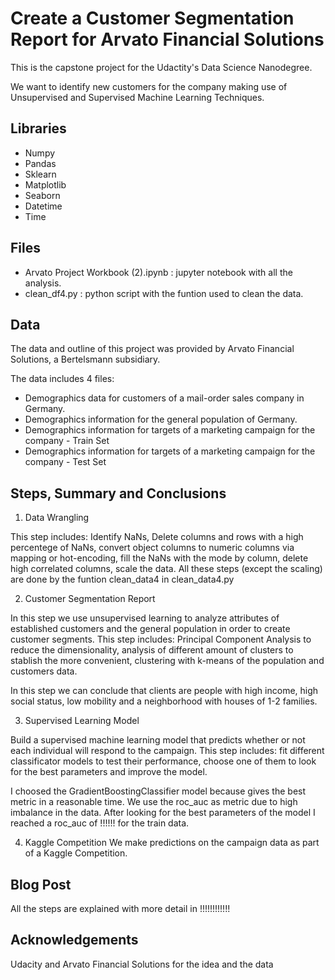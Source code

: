 # Create a Customer Segmentation Report for Arvato Financial Solutions

This is the capstone project for the Udactity's Data Science Nanodegree. 

We want to identify new customers for the company making use of Unsupervised and Supervised Machine Learning Techniques.

## Libraries
- Numpy
- Pandas
- Sklearn
- Matplotlib
- Seaborn
- Datetime
- Time

## Files
- Arvato Project Workbook (2).ipynb : jupyter notebook with all the analysis.
- clean_df4.py : python script with the funtion used to clean the data.

## Data

The data and outline of this project was provided by Arvato Financial Solutions, a Bertelsmann subsidiary.

The data includes 4 files:

- Demographics data for customers of a mail-order sales company in Germany.
- Demographics information for the general population of Germany.
- Demographics information for targets of a marketing campaign for the company - Train Set
- Demographics information for targets of a marketing campaign for the company - Test Set

## Steps, Summary and Conclusions

1. Data Wrangling

This step includes: Identify NaNs, Delete columns and rows with a high percentege of NaNs, convert object columns to numeric
columns via mapping or hot-encoding, fill the NaNs with the mode by column, delete high correlated columns, scale the data. 
All these steps (except the scaling) are done by the funtion clean_data4 in clean_data4.py

2. Customer Segmentation Report

In this step we use unsupervised learning to analyze attributes of established customers and the general population in order 
to create customer segments. This step includes: Principal Component Analysis to reduce the dimensionality, analysis of 
different amount of clusters to stablish the more convenient, clustering with k-means of the population and customers data. 

In this step we can conclude that clients are people with high income, high social status, low mobility and a neighborhood 
with houses of 1-2 families.

3. Supervised Learning Model

Build a supervised machine learning model that predicts whether or not each individual will respond to the campaign. This 
step includes: fit different classificator models to test their performance, choose one of them to look for the best 
parameters and improve the model. 

I choosed the GradientBoostingClassifier model because gives the best metric in a reasonable time. We use the roc_auc as 
metric due to high imbalance in the data. After looking for the best parameters of the model I reached a roc_auc of !!!!!!
for the train data.


4. Kaggle Competition
We make predictions on the campaign data as part of a Kaggle Competition. 

## Blog Post

All the steps are explained with more detail in !!!!!!!!!!!!



## Acknowledgements
Udacity and Arvato Financial Solutions for the idea and the data













